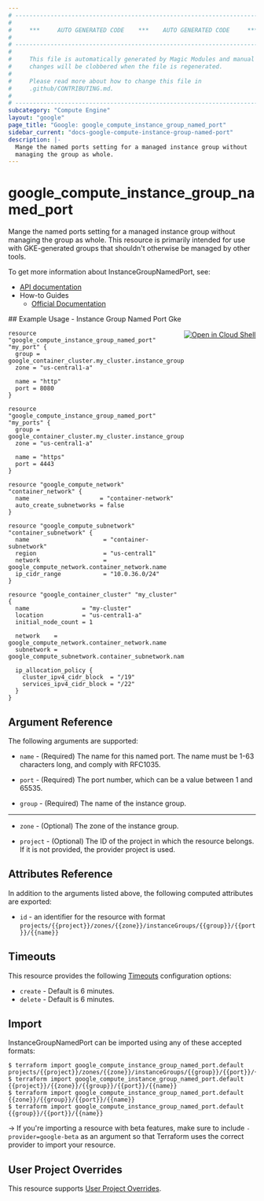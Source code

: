 ```yaml
---
# ----------------------------------------------------------------------------
#
#     ***     AUTO GENERATED CODE    ***    AUTO GENERATED CODE     ***
#
# ----------------------------------------------------------------------------
#
#     This file is automatically generated by Magic Modules and manual
#     changes will be clobbered when the file is regenerated.
#
#     Please read more about how to change this file in
#     .github/CONTRIBUTING.md.
#
# ----------------------------------------------------------------------------
subcategory: "Compute Engine"
layout: "google"
page_title: "Google: google_compute_instance_group_named_port"
sidebar_current: "docs-google-compute-instance-group-named-port"
description: |-
  Mange the named ports setting for a managed instance group without
  managing the group as whole.
---
```


# google\_compute\_instance\_group\_named\_port

Mange the named ports setting for a managed instance group without
managing the group as whole. This resource is primarily intended for use
with GKE-generated groups that shouldn't otherwise be managed by other
tools.


To get more information about InstanceGroupNamedPort, see:

* [API documentation](https://cloud.google.com/compute/docs/reference/rest/v1/instanceGroup)
* How-to Guides
    * [Official Documentation](https://cloud.google.com/compute/docs/instance-groups/)

<div class = "oics-button" style="float: right; margin: 0 0 -15px">
  <a href="https://console.cloud.google.com/cloudshell/open?cloudshell_git_repo=https%3A%2F%2Fgithub.com%2Fterraform-google-modules%2Fdocs-examples.git&cloudshell_working_dir=instance_group_named_port_gke&cloudshell_image=gcr.io%2Fgraphite-cloud-shell-images%2Fterraform%3Alatest&open_in_editor=main.tf&cloudshell_print=.%2Fmotd&cloudshell_tutorial=.%2Ftutorial.md" target="_blank">
    <img alt="Open in Cloud Shell" src="//gstatic.com/cloudssh/images/open-btn.svg" style="max-height: 44px; margin: 32px auto; max-width: 100%;">
  </a>
</div>
## Example Usage - Instance Group Named Port Gke


```hcl
resource "google_compute_instance_group_named_port" "my_port" {
  group = google_container_cluster.my_cluster.instance_group_urls[0]
  zone = "us-central1-a"

  name = "http"
  port = 8080
}

resource "google_compute_instance_group_named_port" "my_ports" {
  group = google_container_cluster.my_cluster.instance_group_urls[0]
  zone = "us-central1-a"

  name = "https"
  port = 4443
}

resource "google_compute_network" "container_network" {
  name                    = "container-network"
  auto_create_subnetworks = false
}

resource "google_compute_subnetwork" "container_subnetwork" {
  name                     = "container-subnetwork"
  region                   = "us-central1"
  network                  = google_compute_network.container_network.name
  ip_cidr_range            = "10.0.36.0/24"
}

resource "google_container_cluster" "my_cluster" {
  name               = "my-cluster"
  location           = "us-central1-a"
  initial_node_count = 1

  network    = google_compute_network.container_network.name
  subnetwork = google_compute_subnetwork.container_subnetwork.name

  ip_allocation_policy {
    cluster_ipv4_cidr_block  = "/19"
    services_ipv4_cidr_block = "/22"
  }
}
```

## Argument Reference

The following arguments are supported:


* `name` -
  (Required)
  The name for this named port. The name must be 1-63 characters
  long, and comply with RFC1035.

* `port` -
  (Required)
  The port number, which can be a value between 1 and 65535.

* `group` -
  (Required)
  The name of the instance group.


- - -


* `zone` -
  (Optional)
  The zone of the instance group.

* `project` - (Optional) The ID of the project in which the resource belongs.
    If it is not provided, the provider project is used.


## Attributes Reference

In addition to the arguments listed above, the following computed attributes are exported:

* `id` - an identifier for the resource with format `projects/{{project}}/zones/{{zone}}/instanceGroups/{{group}}/{{port}}/{{name}}`


## Timeouts

This resource provides the following
[Timeouts](/docs/configuration/resources.html#timeouts) configuration options:

- `create` - Default is 6 minutes.
- `delete` - Default is 6 minutes.

## Import

InstanceGroupNamedPort can be imported using any of these accepted formats:

```
$ terraform import google_compute_instance_group_named_port.default projects/{{project}}/zones/{{zone}}/instanceGroups/{{group}}/{{port}}/{{name}}
$ terraform import google_compute_instance_group_named_port.default {{project}}/{{zone}}/{{group}}/{{port}}/{{name}}
$ terraform import google_compute_instance_group_named_port.default {{zone}}/{{group}}/{{port}}/{{name}}
$ terraform import google_compute_instance_group_named_port.default {{group}}/{{port}}/{{name}}
```

-> If you're importing a resource with beta features, make sure to include `-provider=google-beta`
as an argument so that Terraform uses the correct provider to import your resource.

## User Project Overrides

This resource supports [User Project Overrides](https://www.terraform.io/docs/providers/google/guides/provider_reference.html#user_project_override).
